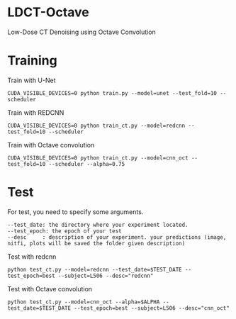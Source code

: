 # LDCT-Octave
Low-Dose CT Denoising using Octave Convolution

# Training
Train with U-Net
```
CUDA_VISIBLE_DEVICES=0 python train.py --model=unet --test_fold=10 --scheduler
```

Train with REDCNN
```
CUDA_VISIBLE_DEVICES=0 python train_ct.py --model=redcnn --test_fold=10 --scheduler
```

Train with Octave convolution
```
CUDA_VISIBLE_DEVICES=0 python train_ct.py --model=cnn_oct --test_fold=10 --scheduler --alpha=0.75
```

# Test
For test, you need to specify some arguments.
```
--test_date: the directory where your experiment located.
--test_epoch: the epoch of your test
--desc     : description of your experiment. your predictions (image, nitfi, plots will be saved the folder given description)
```

Test with redcnn
```
python test_ct.py --model=redcnn --test_date=$TEST_DATE --test_epoch=best --subject=L506 --desc="redcnn"
```

Test with Octave convolution
```
python test_ct.py --model=cnn_oct --alpha=$ALPHA --test_date=$TEST_DATE --test_epoch=best --subject=L506 --desc="cnn_oct"
```